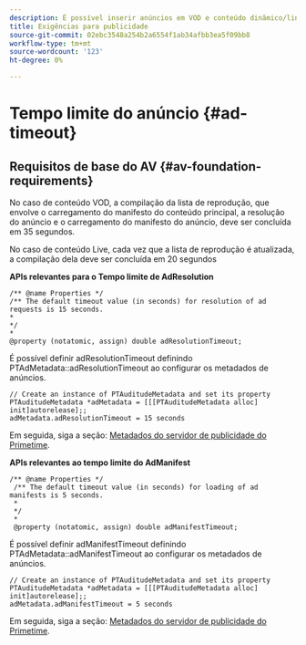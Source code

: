 ```yaml
---
description: É possível inserir anúncios em VOD e conteúdo dinâmico/linear usando a interface de decisão de anúncios do Adobe Primetime.
title: Exigências para publicidade
source-git-commit: 02ebc3548a254b2a6554f1ab34afbb3ea5f09bb8
workflow-type: tm+mt
source-wordcount: '123'
ht-degree: 0%

---
```


# Tempo limite do anúncio {#ad-timeout}

## Requisitos de base do AV {#av-foundation-requirements}

No caso de conteúdo VOD, a compilação da lista de reprodução, que envolve o carregamento do manifesto do conteúdo principal, a resolução do anúncio e o carregamento do manifesto do anúncio, deve ser concluída em 35 segundos.

No caso de conteúdo Live, cada vez que a lista de reprodução é atualizada, a compilação dela deve ser concluída em 20 segundos

**APIs relevantes para o Tempo limite de AdResolution**

```
/** @name Properties */
/** The default timeout value (in seconds) for resolution of ad requests is 15 seconds.
*
*/
*
@property (notatomic, assign) double adResolutionTimeout;
```

É possível definir adResolutionTimeout definindo PTAdMetadata::adResolutionTimeout ao configurar os metadados de anúncios.

```
// Create an instance of PTAuditudeMetadata and set its property
PTAuditudeMetadata *adMetadata = [[[PTAuditudeMetadata alloc] init]autorelease];;
adMetadata.adResolutionTimeout = 15 seconds
```

Em seguida, siga a seção: [Metadados do servidor de publicidade do Primetime](/help/programming/tvsdk-3x-ios-prog/ios-3x-advertising/ios-3x-primetime-ad-serving-metadata/ios-3x-primetime-ad-serving-metadata.md).

**APIs relevantes ao tempo limite do AdManifest**

```
/** @name Properties */
 /** The default timeout value (in seconds) for loading of ad manifests is 5 seconds.
 *
 */
 *
 @property (notatomic, assign) double adManifestTimeout; 
```

É possível definir adManifestTimeout definindo PTAdMetadata::adManifestTimeout ao configurar os metadados de anúncios.


```
// Create an instance of PTAuditudeMetadata and set its property
PTAuditudeMetadata *adMetadata = [[[PTAuditudeMetadata alloc] init]autorelease];;
adMetadata.adManifestTimeout = 5 seconds
```

Em seguida, siga a seção: [Metadados do servidor de publicidade do Primetime](/help/programming/tvsdk-3x-ios-prog/ios-3x-advertising/ios-3x-primetime-ad-serving-metadata/ios-3x-primetime-ad-serving-metadata.md).
